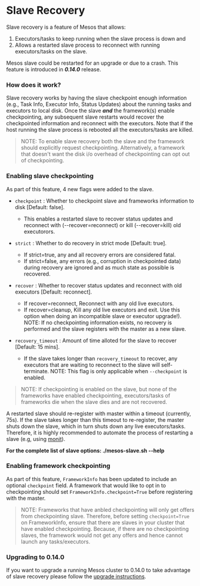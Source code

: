 # Slave Recovery #

Slave recovery is a feature of Mesos that allows:

 1. Executors/tasks to keep running when the slave process is down and
 2. Allows a restarted slave process to reconnect with running executors/tasks on the slave.

Mesos slave could be restarted for an upgrade or due to a crash. This feature is introduced in ***0.14.0*** release.

### How does it work? ###

Slave recovery works by having the slave checkpoint enough information (e.g., Task Info, Executor Info, Status Updates) about the running tasks and executors to local disk. Once the slave ***and*** the framework(s) enable checkpointing, any subsequent slave restarts would recover
the checkpointed information and reconnect with the executors. Note that if the host running the slave process is rebooted all the executors/tasks are killed.

> NOTE: To enable slave recovery both the slave and the framework should explicitly request checkpointing.
> Alternatively, a framework that doesn't want the disk i/o overhead of checkpointing can opt out of checkpointing.


### Enabling slave checkpointing ###

As part of this feature, 4 new flags were added to the slave.

  - `checkpoint` :  Whether to checkpoint slave and frameworks information
                    to disk [Default: false].
    - This enables a restarted slave to recover status updates and reconnect
      with (--recover=reconnect) or kill (--recover=kill) old executorors.

  - `strict` : Whether to do recovery in strict mode [Default: true].
    - If strict=true, any and all recovery errors are considered fatal.
    - If strict=false, any errors (e.g., corruption in checkpointed data) during recovery are
      ignored and as much state as possible is recovered.

  - `recover` : Whether to recover status updates and reconnect with old executors [Default: reconnect].
     - If recover=reconnect, Reconnect with any old live executors.
     - If recover=cleanup, Kill any old live executors and exit.
       Use this option when doing an incompatible slave or executor upgrade!).
       NOTE: If no checkpointing information exists, no recovery is performed
       and the slave registers with the master as a new slave.

  - `recovery_timeout` : Amount of time alloted for the slave to recover [Default: 15 mins].
     - If the slave takes longer than `recovery_timeout` to recover, any executors that are waiting to
     reconnect to the slave will self-terminate.
     NOTE: This flag is only applicable when `--checkpoint` is enabled.


> NOTE: If checkpointing is enabled on the slave, but none of the frameworks have enabled checkpointing,
> executors/tasks of frameworks die when the slave dies and are not recovered.

A restarted slave should re-register with master within a timeout (currently, 75s). If the slave takes longer
than this timeout to re-register, the master shuts down the slave, which in turn shuts down any live executors/tasks.
Therefore, it is highly recommended to automate the process of restarting a slave (e.g, using [monit](http://mmonit.com/monit/)).


**For the complete list of slave options: ./mesos-slave.sh --help**


### Enabling framework checkpointing ###

As part of this feature, `FrameworkInfo` has been updated to include an optional `checkpoint` field. A framework that would like to opt in to checkpointing should set `FrameworkInfo.checkpoint=True` before registering with the master.

> NOTE: Frameworks that have anbled checkpointing will only get offers from checkpointing slave. Therefore, before setting `checkpoint=True` on FrameworkInfo, ensure that there are slaves in your cluster that have enabled checkpointing.
> Because, if there are no checkpointing slaves, the framework would not get any offers and hence cannot launch any tasks/executors.


### Upgrading to 0.14.0 ###

If you want to upgrade a running Mesos cluster to 0.14.0 to take advantage of slave recovery please follow the [upgrade instructions](https://github.com/apache/mesos/blob/master/docs/Upgrades.md).